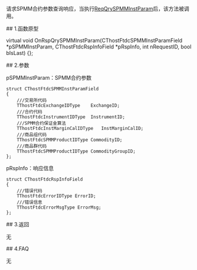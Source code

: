 <p>请求SPMM合约参数查询响应，当执行<a href="../../CTHOSTFTDCTRADERSPI/REQQRYSPMMINSTPARAM/">ReqQrySPMMInstParam</a>后，该方法被调用。</p>
<span class="anchor" id="e7753071-f810-4e1c-b153-2aa2b0f449f9"></span>
## 1.函数原型
<p>virtual void OnRspQrySPMMInstParam(CThostFtdcSPMMInstParamField *pSPMMInstParam, CThostFtdcRspInfoField *pRspInfo, int nRequestID, bool bIsLast) {};</p>
<span class="anchor" id="53095e1a-a6f8-4f2c-b4b2-b33860c42cda"></span>
## 2.参数
<p>pSPMMInstParam：SPMM合约参数</p>
<pre><code>struct CThostFtdcSPMMInstParamField
{
    ///交易所代码
    TThostFtdcExchangeIDType    ExchangeID;
    ///合约代码
    TThostFtdcInstrumentIDType  InstrumentID;
    ///SPMM合约保证金算法
    TThostFtdcInstMarginCalIDType   InstMarginCalID;
    ///商品组代码
    TThostFtdcSPMMProductIDType CommodityID;
    ///商品群代码
    TThostFtdcSPMMProductIDType CommodityGroupID;
};
</code></pre>
<p>pRspInfo：响应信息</p>
<pre><code>struct CThostFtdcRspInfoField
{
    ///错误代码
    TThostFtdcErrorIDType ErrorID;
    ///错误信息
    TThostFtdcErrorMsgType ErrorMsg;
};
</code></pre>
<span class="anchor" id="99809ea5-bdf4-4955-9fbe-e5084307c2b6"></span>
## 3.返回
<p>无</p>
<span class="anchor" id="ddfb8ec0-47e8-405f-bbe7-b6b9e54fe389"></span>
## 4.FAQ
<p>无</p>
